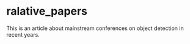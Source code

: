 # ralative_papers
This is an article about mainstream conferences on object detection in recent years.
